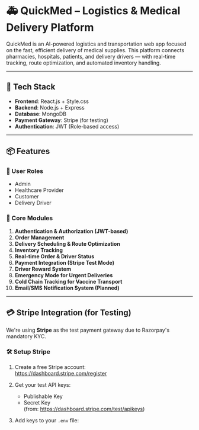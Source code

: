 # 🚑 QuickMed – Logistics & Medical Delivery Platform

QuickMed is an AI-powered logistics and transportation web app focused on the fast, efficient delivery of medical supplies. This platform connects pharmacies, hospitals, patients, and delivery drivers — with real-time tracking, route optimization, and automated inventory handling.

---

## 🚀 Tech Stack

- **Frontend**: React.js + Style.css
- **Backend**: Node.js + Express
- **Database**: MongoDB
- **Payment Gateway**: Stripe (for testing)
- **Authentication**: JWT (Role-based access)

---

## 📦 Features

### 🧾 User Roles

- Admin
- Healthcare Provider
- Customer
- Delivery Driver

### 📌 Core Modules

1. **Authentication & Authorization (JWT-based)**
2. **Order Management**
3. **Delivery Scheduling & Route Optimization**
4. **Inventory Tracking**
5. **Real-time Order & Driver Status**
6. **Payment Integration (Stripe Test Mode)**
7. **Driver Reward System**
8. **Emergency Mode for Urgent Deliveries**
9. **Cold Chain Tracking for Vaccine Transport**
10. **Email/SMS Notification System (Planned)**

---

## 💳 Stripe Integration (for Testing)

We're using **Stripe** as the test payment gateway due to Razorpay's mandatory KYC.

### 🛠 Setup Stripe

1. Create a free Stripe account:  
   https://dashboard.stripe.com/register

2. Get your test API keys:
   - Publishable Key
   - Secret Key  
   (from: https://dashboard.stripe.com/test/apikeys)

3. Add keys to your `.env` file:
   ```env
  
